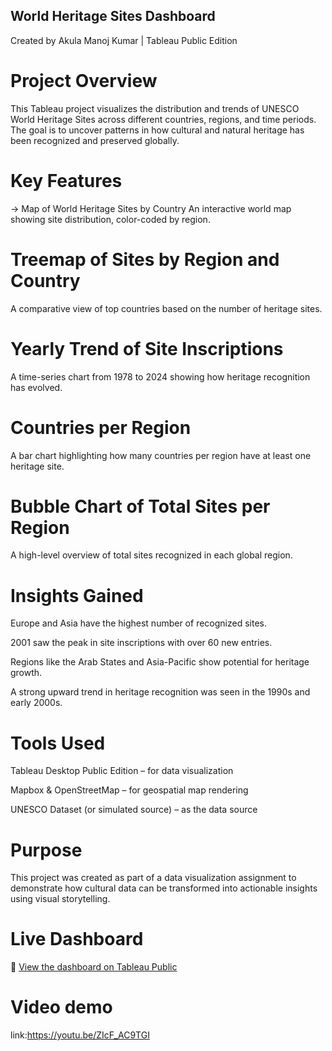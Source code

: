 ## World Heritage Sites Dashboard
Created by Akula Manoj Kumar | Tableau Public Edition

# Project Overview
This Tableau project visualizes the distribution and trends of UNESCO World Heritage Sites across different countries, regions, and time periods. The goal is to uncover patterns in how cultural and natural heritage has been recognized and preserved globally.

# Key Features
-> Map of World Heritage Sites by Country
An interactive world map showing site distribution, color-coded by region.

# Treemap of Sites by Region and Country
A comparative view of top countries based on the number of heritage sites.

# Yearly Trend of Site Inscriptions
A time-series chart from 1978 to 2024 showing how heritage recognition has evolved.

# Countries per Region
A bar chart highlighting how many countries per region have at least one heritage site.

# Bubble Chart of Total Sites per Region
A high-level overview of total sites recognized in each global region.

# Insights Gained
Europe and Asia have the highest number of recognized sites.

2001 saw the peak in site inscriptions with over 60 new entries.

Regions like the Arab States and Asia-Pacific show potential for heritage growth.

A strong upward trend in heritage recognition was seen in the 1990s and early 2000s.

# Tools Used
Tableau Desktop Public Edition – for data visualization

Mapbox & OpenStreetMap – for geospatial map rendering

UNESCO Dataset (or simulated source) – as the data source

# Purpose
This project was created as part of a data visualization assignment to demonstrate how cultural data can be transformed into actionable insights using visual storytelling.

# Live Dashboard
🔗 [View the dashboard on Tableau Public](https://public.tableau.com/shared/DPBFBMND4?:display_count=n&:origin=viz_share_link)
# Video demo
link:https://youtu.be/ZIcF_AC9TGI
